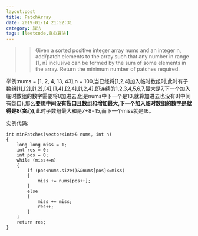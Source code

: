 ```yaml
---
layout:post
title: PatchArray
date: 2019-01-14 21:52:31
category: 算法 
tags: [leetcode,贪心算法]
---
```

>>Given a sorted positive integer array nums and an integer n, add/patch elements to the array such that any number in range [1, n] inclusive can be formed by the sum of some elements in the array. Return the minimum number of patches required.

举例:nums = [1, 2, 4, 13, 43],n = 100,当已经将[1,2,4]加入临时数组时,此时有子数组[1],[2],[1,2],[4],[1,4],[2,4],[1,2,4],即连续的1,2,3,4,5,6,7,最大是7,下一个加入临时数组的数字需要将8加进去,但是nums中下一个是13,就算加进去也没有8(中间有裂口),那么**要想中间没有裂口且数组和增加最大,下一个加入临时数组的数字是就得是8(贪心)**,此时子数组最大和是7+8=15,而下一个miss就是16。

实例代码:
```
int minPatches(vector<int>& nums, int n)
{
	long long miss = 1;
	int res = 0;
	int pos = 0;
	while (miss<=n)
	{
		if (pos<nums.size()&&nums[pos]<=miss)
		{
			miss += nums[pos++];
		}
		else
		{
			miss += miss;
			res++;
		}
	}
	return res;
}
```